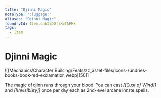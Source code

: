 ```yaml
---
title: "Djinni Magic"
noteType: ":luggage:"
aliases: "Djinni Magic"
foundryId: Item.shbIjDOfjXcEAFHk
tags:
  - Item
---
```


# Djinni Magic
![[Mechanics/Character Building/Feats/zz_asset-files/icons-sundries-books-book-red-exclamation.webp|150]]

The magic of djinn runs through your blood. You can cast _[[Gust of Wind]]_ and _[[Invisibility]]_ once per day each as 2nd-level arcane innate spells.

